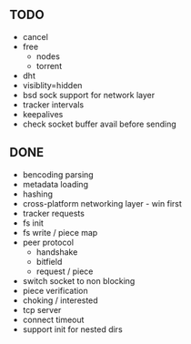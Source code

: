 ## TODO

* cancel
* free
  * nodes
  * torrent
* dht
* visiblity=hidden
* bsd sock support for network layer
* tracker intervals
* keepalives
* check socket buffer avail before sending

## DONE

* bencoding parsing
* metadata loading
* hashing
* cross-platform networking layer - win first
* tracker requests
* fs init
* fs write / piece map
* peer protocol
  * handshake
  * bitfield
  * request / piece
* switch socket to non blocking
* piece verification
* choking / interested
* tcp server
* connect timeout
* support init for nested dirs
